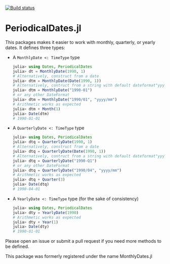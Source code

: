 [![Build status](https://github.com/matthieugomez/PeriodicalDates.jl/workflows/CI/badge.svg)](https://github.com/matthieugomez/PeriodicalDates.jl/actions)

# PeriodicalDates.jl

This packages makes it easier to work with monthly, quarterly, or yearly dates. It defines three types:


- A `MonthlyDate <: TimeType` type
	```julia
	julia> using Dates, PeriodicalDates
	julia> dt = MonthlyDate(1990, 1)
	# Alternatively, construct from a date
	julia> dtm = MonthlyDate(Date(1990, 1))
	# Alternatively, contruct from a string with default dateformat"yyyy-mm"
	julia> dtm = MonthlyDate("1990-01")
	# or any other DateFormat
	julia> dtm = MonthlyDate("1990/01", "yyyy/mm")
	# Arithmetic works as expected
	julia> dtm + Month(1)
	julia> Date(dtm)
	# 1990-01-01

	```
	
- A `QuarterlyDate <: TimeType` type

	```julia
	julia> using Dates, PeriodicalDates
	julia> dtq = QuarterlyDate(1990, 1)
	# Alternatively, construct from a date
	julia> dtq = QuarterlyDate(Date(1990, 1))
	# Alternatively, contruct from a string with default dateformat"yyyy-Qq"
	julia> dtq = QuarterlyDate("1990-Q1") 
	# or any other DateFormat
	julia> dtq = QuarterlyDate("1990/04", "yyyy/mm")
	# Arithmetic works as expected
	julia> dtq + Quarter(3)
	julia> Date(dtq)
	# 1990-04-01
	```

- A `YearlyDate <: TimeType` type (for the sake of consistency)

	```julia
	julia> using Dates, PeriodicalDates
	julia> dty = YearlyDate(1990)
	# Arithmetic works as expected
	julia> dty + Year(1)
	julia> Date(dty)
	# 1990-01-01
	```

Please open an issue or submit a pull request if you need more methods to be defined.

This package was formerly registered under the name MonthlyDates.jl
